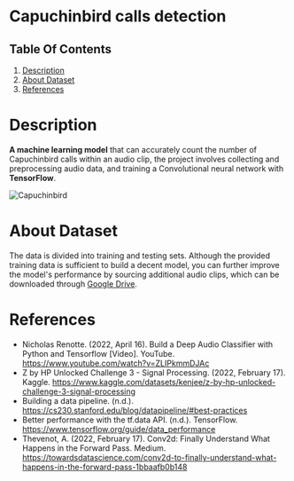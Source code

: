 # Capuchinbird calls detection
## Table Of Contents
1. [Description](https://github.com/RaudelCasas1603/Monky-Detection-#description)
2. [About Dataset](https://github.com/RaudelCasas1603/Monky-Detection-#about-dataset)
3. [References](https://github.com/RaudelCasas1603/Monky-Detection-/tree/main#references)
# Description
**A machine learning model** that can accurately count the number of Capuchinbird calls within an audio clip,
the project involves collecting and preprocessing audio data, and training a Convolutional
neural network with **TensorFlow**.

![Capuchinbird](https://user-images.githubusercontent.com/66882463/236903263-213712c9-c545-4954-8101-ac20e37b1a67.jpg)


# About Dataset
The data is divided into training and testing sets. Although the provided training data is sufficient to build a
decent model, you can further improve the model's performance by sourcing additional audio clips, which
can be downloaded through [Google Drive](https://drive.google.com/file/d/1Zt64NTiPbjJ4wGdaAC3AYvGQr8hst6u_/view).

# References
* Nicholas Renotte. (2022, April 16). Build a Deep Audio Classifier with Python and Tensorflow [Video]. YouTube. https://www.youtube.com/watch?v=ZLIPkmmDJAc
* Z by HP Unlocked Challenge 3 - Signal Processing. (2022, February 17). Kaggle. https://www.kaggle.com/datasets/kenjee/z-by-hp-unlocked-challenge-3-signal-processing
* Building a data pipeline. (n.d.). https://cs230.stanford.edu/blog/datapipeline/#best-practices
* Better performance with the tf.data API. (n.d.). TensorFlow. https://www.tensorflow.org/guide/data_performance
* Thevenot, A. (2022, February 17). Conv2d: Finally Understand What Happens in the Forward Pass. Medium. https://towardsdatascience.com/conv2d-to-finally-understand-what-happens-in-the-forward-pass-1bbaafb0b148
